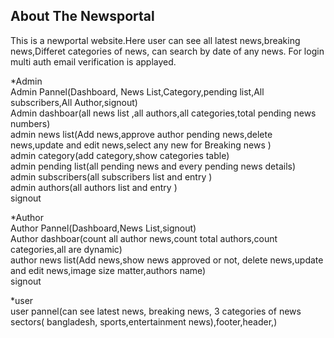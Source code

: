 ## About The Newsportal

This is a newportal website.Here user can see all latest news,breaking news,Differet categories of news, can search by date of any news.
For login multi auth email verification is applayed.

*Admin						
Admin Pannel(Dashboard, News List,Category,pending list,All subscribers,All Author,signout)						
Admin dashboar(all news list ,all authors,all categories,total pending news numbers)						
admin news list(Add news,approve author pending news,delete news,update and edit news,select any new for Breaking news )						
admin category(add category,show categories table)						
admin pending list(all pending news and every pending news details)						
admin subscribers(all subscribers list and entry  )						
admin authors(all authors list and entry )						
signout	

*Author						
Author Pannel(Dashboard,News List,signout)						
Author dashboar(count all author news,count total authors,count categories,all are dynamic)						
author news list(Add news,show news approved or not, delete news,update and edit news,image size matter,authors name)						
signout		

*user		
user pannel(can see latest news, breaking news, 3 categories of news sectors( bangladesh, sports,entertainment news),footer,header,)											

